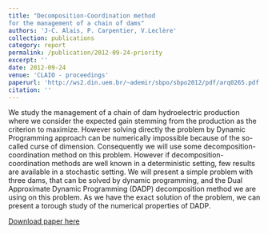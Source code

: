 ```yaml
---
title: "Decomposition-Coordination method
for the management of a chain of dams"
authors: 'J-C. Alais, P. Carpentier, V.Leclère'
collection: publications
category: report
permalink: /publication/2012-09-24-priority
excerpt: ''
date: 2012-09-24
venue: 'CLAIO - proceedings'
paperurl: 'http://ws2.din.uem.br/~ademir/sbpo/sbpo2012/pdf/arq0265.pdf'
citation: ''
---
```

We study the management of a chain of dam hydroelectric production where we consider the expected gain stemming from the production as the criterion to maximize. However solving directly the problem by Dynamic Programming approach can be numerically impossible because of the so-called curse of dimension. Consequently we will use some decomposition-coordination method on this problem. However if decomposition-coordination methods are well known in a deterministic setting, few results are available in a stochastic setting.
We will present a simple problem with three dams, that can be solved by dynamic programming, and the Dual Approximate Dynamic Programming (DADP) decomposition method we are using on this problem. As we have the exact solution of the problem, we can present a torough study of the numerical properties of DADP.

[Download paper here](../files/papers/2012-DADP.pdf)

